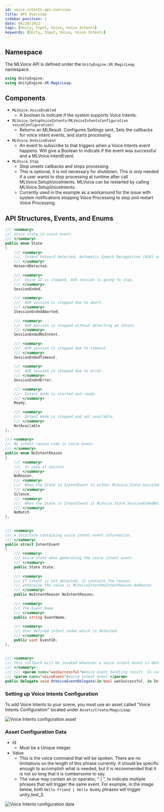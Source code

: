 ```yaml
---
id: voice-intents-api-overview
title: API Overview
sidebar_position: 1
date: 04/29/2022
tags: [Unity, Input, Voice, Voice Intents]
keywords: [Unity, Input, Voice, Voice Intents]
---
```


## Namespace

The MLVoice API is defined under the `UnityEngine.XR.MagicLeap` namespace.

``` csharp
using UnityEngine;
using UnityEngine.XR.MagicLeap;
```

## Components

- `MLVoice.VoiceEnabled`
  - A boolean to indicate if the system supports Voice Intents.
- `MLVoice.SetupVoiceIntents(MLVoiceIntentsConfiguration voiceConfiguration)`
  - Returns an MLResult. Configures Settings sent, Sets the callbacks for voice intent events, and starts processing.
- `MLVoice.OnVoiceEvent`
  - An event to subscribe to that triggers when a Voice Intents event happens. Will give a Boolean to indicate if the event was successful and a MLVoice.IntentEvent.
- `MLVoice.Stop`
  - Stop unsets callbacks and stops processing.
  - This is optional, it is not necessary for shutdown. This is only needed if a user wants to stop processing at runtime after call MLVoice.SetupVoiceIntents. MLVoice can be restarted by calling MLVoice.SetupVoiceIntents.
  - Currently used in the example as a workaround for the issue with system notifications stopping Voice Processing to stop and restart Voice Processing.

## API Structures, Events, and Enums

``` csharp
/// <summary>
/// Voice state in voice event.
/// </summary>
public enum State
{
    /// <summary>
    ///  Intent hotword detected, Automatic Speech Recognition (ASR) session is going to start.
    /// </summary>
    HotwordDetected,
 
    /// <summary>
    ///  Voice UI is stopped, ASR session is going to stop.
    /// </summary>
    SessionEnded,
 
    /// <summary>
    ///  ASR session is stopped due to abort.
    /// </summary>
    ISessionEndedAborted,
 
    /// <summary>
    ///  ASR session is stopped without detecting an intent.
    /// </summary>
    SessionEndedNoIntent,
 
    /// <summary>
    ///  ASR session is stopped due to timeout.
    /// </summary>
    SessionEndedTimeout,
 
    /// <summary>
    ///  ASR session is stopped due to error.
    /// </summary>
    SessionEndedError,
 
    /// <summary>
    ///  Intent mode is started and ready.
    /// </summary>
    Ready,
 
    /// <summary>
    ///  Intent mode is stopped and not available.
    /// </summary>
    NotAvailable
};
 
/// <summary>
/// No intent reason code in voice event.
/// </summary>
public enum NoIntentReason
{
    /// <summary>
    ///  In case of success
    /// </summary>
    NoReason,
    /// <summary>
    ///  When the State in IntentEvent is either MLVoice.State.SessionEndedTimeout or MLVoice.State.SessionEndedError.
    /// </summary>
    Silence,
    /// <summary>
    ///  When the State in IntentEvent is MLVoice.State.SessionEndedNoIntent.
    /// </summary>
    NoMatch
};
 
 
/// <summary>
/// A structure containing voice intent event information.
/// </summary>
public struct IntentEvent
{
    /// <summary>
    /// Voice state when generating the voice intent event.
    /// </summary>
    public State State;
 
    /// <summary>
    /// If intent is not detected, it contains the reason,
    /// otherwise the value is MLVoiceIntentNoIntentReason.NoReason.
    /// </summary>
    public NoIntentReason NoIntentReason;
 
    /// <summary>
    /// The Event Name
    /// </summary>
    public string EventName;
 
    /// <summary>
    /// User defined intent index which is detected.
    /// </summary>
    public uint EventID;
};
 
 
/// <summary>
/// This callback will be invoked whenever a voice intent event is detected.
/// </summary>
/// /// <param name="wasSuccessful">Voice event handling result. In case of false, voiceEvent member variables should be ignored. (voiceEvent.EventName will be NULL)</param>
/// <param name="voiceEvent">Voice intent event.</param>
public delegate void OnVoiceEventDelegate(in bool wasSuccessful, in IntentEvent voiceEvent);
```

### Setting up Voice Intents Configuration

To add Voice Intents to your scene, you must use an asset called "Voice Intents Configuration" located under `Assets/Create/MagicLeap`:

![Voice Intents configuration asset](/img/unity/input/voice-intents/voice-intents-configuration-asset.png)

### Asset Configuration Data

- Id
  - Must be a Unique integer.
- Value
  - This is the voice command that will be spoken. There are no limitations on the length of this phrase currently. It should be specific enough to accomplish what is needed, but it is recommended that it is not so long that it is cumbersome to say.
  - The value may contain an or operator, " | ", to indicate multiple phrases that will trigger the same event. For example, in the image below, both `Hello Friend | Hello Buddy` phrases will trigger unity_test_3.

![Voice Intents configuration data](/img/unity/input/voice-intents/voice-intents-configuration-data.png)
